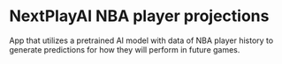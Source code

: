 # NextPlayAI NBA player projections
App that utilizes a pretrained AI model with data of NBA player history to generate predictions for how they will perform in future games.

